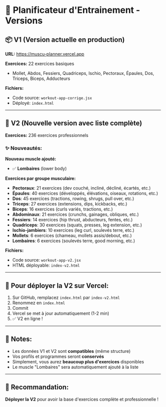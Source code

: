 # 💪 Planificateur d'Entrainement - Versions

## 📦 V1 (Version actuelle en production)

**URL:** https://muscu-planner.vercel.app

**Exercices:** 22 exercices basiques
- Mollet, Abdos, Fessiers, Quadriceps, Ischio, Pectoraux, Épaules, Dos, Triceps, Biceps, Adducteurs

**Fichiers:**
- Code source: `workout-app-corrige.jsx`
- Déployé: `index.html`

---

## 🚀 V2 (Nouvelle version avec liste complète)

**Exercices:** 236 exercices professionnels

### ✨ Nouveautés:

**Nouveau muscle ajouté:**
- ✅ **Lombaires** (lower body)

**Exercices par groupe musculaire:**
- **Pectoraux**: 21 exercices (dev couché, incliné, décliné, écartés, etc.)
- **Épaules**: 40 exercices (développés, élévations, oiseaux, rotations, etc.)
- **Dos**: 45 exercices (tractions, rowing, shrugs, pull over, etc.)
- **Triceps**: 27 exercices (extensions, dips, kickbacks, etc.)
- **Biceps**: 16 exercices (curls variés, tractions, etc.)
- **Abdominaux**: 21 exercices (crunchs, gainages, obliques, etc.)
- **Fessiers**: 14 exercices (hip thrust, abducteurs, fentes, etc.)
- **Quadriceps**: 30 exercices (squats, presses, leg extension, etc.)
- **Ischio-jambiers**: 10 exercices (leg curl, soulevés terre, etc.)
- **Mollets**: 6 exercices (chameau, mollets assis/debout, etc.)
- **Lombaires**: 6 exercices (soulevés terre, good morning, etc.)

**Fichiers:**
- Code source: `workout-app-v2.jsx`
- HTML déployable: `index-v2.html`

---

## 🔄 Pour déployer la V2 sur Vercel:

1. Sur GitHub, remplacez `index.html` par `index-v2.html`
2. Renommez en `index.html`
3. Commit
4. Vercel se met à jour automatiquement (1-2 min)
5. ✅ V2 en ligne !

---

## 📝 Notes:

- Les données V1 et V2 sont **compatibles** (même structure)
- Vos profils et programmes seront **conservés**
- Simplement, vous aurez **beaucoup plus d'exercices** disponibles
- Le muscle "Lombaires" sera automatiquement ajouté à la liste

---

## 🎯 Recommandation:

**Déployer la V2** pour avoir la base d'exercices complète et professionnelle !
